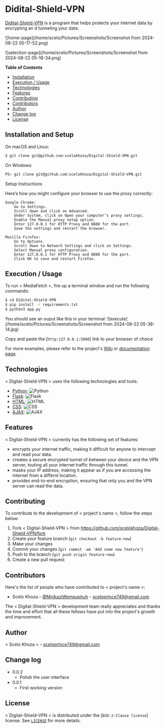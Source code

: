 


# Didital-Shield-VPN


[Didital-Shield-VPN]() is a program that helps protects your internet data by encrypting an d tunneling your data.

![home-page](/home/scelo/Pictures/Screenshots/Screenshot from 2024-08-22 05-17-52.png)

![selection-page](/home/scelo/Pictures/Screenshots/Screenshot from 2024-08-22 05-18-34.png)








**Table of Contents**

- [Installation](#installation)
- [Execution / Usage](#execution--usage)
- [Technologies](#technologies)
- [Features](#features)
- [Contributing](#contributing)
- [Contributors](#contributors)
- [Author](#author)
- [Change log](#change-log)
- [License](#license)

## Installation and Setup

On macOS and Linux:

```sh
$ git clone git@github.com:scelokhoza/Digital-Shield-VPN.git
```

On Windows:

```sh
PS> git clone git@github.com:scelokhoza/Digital-Shield-VPN.git
```

Setup Instructions

Here’s how you might configure your browser to use the proxy correctly:

    Google Chrome:
        Go to Settings.
        Scroll down and click on Advanced.
        Under System, click on Open your computer’s proxy settings.
        Enable the Manual proxy setup option.
        Enter 127.0.0.1 for HTTP Proxy and 8888 for the port.
        Save the settings and restart the browser.

    Mozilla Firefox:
        Go to Options.
        Scroll down to Network Settings and click on Settings.
        Select Manual proxy configuration.
        Enter 127.0.0.1 for HTTP Proxy and 8888 for the port.
        Click OK to save and restart Firefox.


## Execution / Usage


To run < MediaFetch >, fire up a terminal window and run the following commands:

```sh
$ cd Didital-Shield-VPN
$ pip install -r requirements.txt
$ python3 app.py
```
You should see an ouput like this in your terminal:
![execute](/home/scelo/Pictures/Screenshots/Screenshot from 2024-08-22 05-38-14.jpg)

Copy and paste the [`http:127.0.0.1:5000`] link to your browser of choice



For more examples, please refer to the project's [Wiki](wiki) or [documentation page](docs).


## Technologies

< Digital-Shield-VPN > uses the following technologies and tools:

- [Python](https://www.python.org/): ![Python](https://img.shields.io/badge/python-3670A0?style=for-the-badge&logo=python&logoColor=ffdd54)
- [Flask](https://flask.palletsprojects.com/en/3.0.x/): ![Flask](https://img.shields.io/badge/Flask-000000?style=for-the-badge&logo=flask&logoColor=white)
- [HTML](https://html.com/): ![HTML](https://img.shields.io/badge/HTML-E34F26?style=for-the-badge&logo=html5&logoColor=white)
- [CSS](https://css-tricks.com/): ![CSS](https://img.shields.io/badge/CSS-1572B6?style=for-the-badge&logo=css3&logoColor=white)
- [AJAX](https://api.jquery.com/jQuery.ajax/): ![AJAX](https://img.shields.io/badge/AJAX-1572B6?style=for-the-badge&logo=ajax&logoColor=white)

## Features

< Digital-Shield-VPN  > currently has the following set of features:

- encrypts your internet traffic, making it difficult for anyone to intercept and read your data.
- creates a secure encrypted tunnel of between your device and the VPN server, touting all your internet traffic through this tunnel.
- masks your IP address, making it appear as if you are accessing the internet from a differnt location.
- provides end-to-end encryption, ensuring that only you and the VPN server can read the data.


## Contributing

To contribute to the development of < project's name >, follow the steps below:

1. Fork <  Digital-Shield-VPN > from <https://github.com/scelokhoza/Digital-Shield-VPN/fork>
2. Create your feature branch (`git checkout -b feature-new`)
3. Make your changes
4. Commit your changes (`git commit -am 'Add some new feature'`)
5. Push to the branch (`git push origin feature-new`)
6. Create a new pull request

## Contributors

Here's the list of people who have contributed to < project's name >:

- Scelo Khoza – [@MnikaziWempuphuh](https://x.com/Mnikazi0Wempuph) – sceloprince749@gmail.com

The < Digital-Shield-VPN > development team really appreciates and thanks the time and effort that all these fellows have put into the project's growth and improvement.

## Author

< Scelo Khoza > – sceloprince749@gmail.com

## Change log

- 0.0.2
    - Polish the user interface
- 0.0.1
    * First working version


## License

< Digital-Shield-VPN > is distributed under the [`BSD-2-Clause license`] license. See [`LICENSE`](https://unlicense.org) for more details.